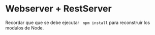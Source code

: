 # Webserver + RestServer

Recordar que que se debe ejecutar ``` npm install``` para reconstruir los modulos de Node.


